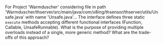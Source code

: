For Project 'Warmduscher' considering file in path 'Warmduscher/thserver/src/main/java/com/x8ing/thsensor/thserver/utils/Unsafe.java' with name 'Unsafe.java'... The interface defines three static `execute` methods accepting different functional interfaces (Function, Callable, UnsafeRunnable).  What is the purpose of providing multiple overloads instead of a single, more generic method? What are the trade-offs of this approach?